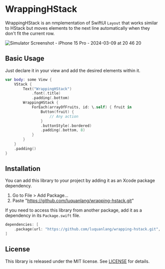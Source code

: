 # WrappingHStack

WrappingHStack is an nmplementation of SwiftUI `Layout` that works similar to HStack but moves elements to the next line automatically when they don't fit the current row.

![Simulator Screenshot - iPhone 15 Pro - 2024-03-09 at 20 46 20](https://github.com/luquanlang/wrapping-hstack/assets/45352151/711ee303-4874-4b1b-80b8-e6620efd845d)

## Basic Usage

Just declare it in your view and add the desired elements within it.

```swift
var body: some View {
	VStack {
		Text("WrappingHStack")
			.font(.title)
			.padding(.bottom)
		WrappingHStack {
			ForEach(arrayOfFruits, id: \.self) { fruit in
				Button(fruit) {
					// Any action
				}
				.buttonStyle(.bordered)
				.padding(.bottom, 8)
			}
		}
	}
	.padding()
}
```
## Installation

You can add this library to your project by adding it as an Xcode package dependency.
1. Go to File > Add Package...
2. Paste "https://github.com/luquanlang/wrapping-hstack.git" 

If you need to access this library from another package, add it as a dependency in its `Package.swift` file.

```swift
dependencies: [
	.package(url: "https://github.com/luquanlang/wrapping-hstack.git", from: "1.0.0"),
]
```

## License
This library is released under the MIT license. See [LICENSE](LICENSE) for details.
